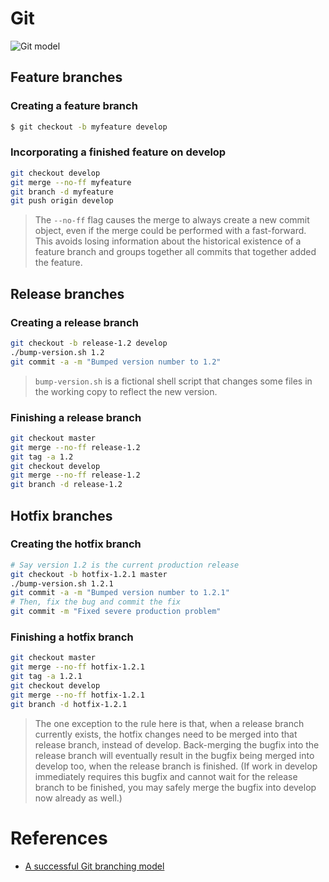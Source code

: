 # Git

![Git model](http://nvie.com/img/git-model@2x.png)

## Feature branches

### Creating a feature branch

```bash
$ git checkout -b myfeature develop
```

### Incorporating a finished feature on develop

```bash
git checkout develop
git merge --no-ff myfeature
git branch -d myfeature
git push origin develop
```

> The `--no-ff` flag causes the merge to always create a new commit object, even if the merge could be performed with a fast-forward. 
> This avoids losing information about the historical existence of a feature branch and groups together all commits that together added the feature. 

## Release branches

### Creating a release branch

```bash
git checkout -b release-1.2 develop
./bump-version.sh 1.2
git commit -a -m "Bumped version number to 1.2"
```

> `bump-version.sh` is a fictional shell script that changes some files in the working copy to reflect the new version. 

### Finishing a release branch

```bash
git checkout master
git merge --no-ff release-1.2
git tag -a 1.2
git checkout develop
git merge --no-ff release-1.2
git branch -d release-1.2
```

## Hotfix branches

### Creating the hotfix branch

```bash
# Say version 1.2 is the current production release
git checkout -b hotfix-1.2.1 master
./bump-version.sh 1.2.1
git commit -a -m "Bumped version number to 1.2.1"
# Then, fix the bug and commit the fix
git commit -m "Fixed severe production problem"
```

### Finishing a hotfix branch

```bash
git checkout master
git merge --no-ff hotfix-1.2.1
git tag -a 1.2.1
git checkout develop
git merge --no-ff hotfix-1.2.1
git branch -d hotfix-1.2.1
```

> The one exception to the rule here is that, when a release branch currently exists, the hotfix changes need to be merged into that release branch, instead of develop. 
> Back-merging the bugfix into the release branch will eventually result in the bugfix being merged into develop too, when the release branch is finished. 
> (If work in develop immediately requires this bugfix and cannot wait for the release branch to be finished, you may safely merge the bugfix into develop now already as well.)

# References
- [A successful Git branching model](http://nvie.com/posts/a-successful-git-branching-model/)
